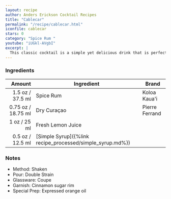 ```yaml
---
layout: recipe
author: Anders Erickson Cocktail Recipes
title: "Cablecar"
permalink: "/recipe/cablecar.html"
iconfile: cablecar
stars: 0
category: "Spice Rum "
youtube: "iUGkl-AVgbI"
excerpt: |
  This classic cocktail is a simple yet delicious drink that is perfect for any occasion. It is made with spiced rum, orange curacao, lemon juice, and simple syrup.
---
```


### Ingredients

|  Amount | Ingredient                                      | Brand          |
| ------: | ----------------------------------------------- | -------------- |
|  1.5 oz / 37.5 ml | Spice Rum                                       | Koloa Kaua'i   |
| 0.75 oz / 18.75 ml | Dry Curaçao                                     | Pierre Ferrand |
|    1 oz / 25 ml | Fresh Lemon Juice                               |
|  0.5 oz / 12.5 ml | [Simple Syrup]({%link recipe_processed/simple_syrup.md%}) |

### Notes

- Method: Shaken
- Pour: Double Strain
- Glassware: Coupe
- Garnish: Cinnamon sugar rim
- Special Prep: Expressed orange oil
